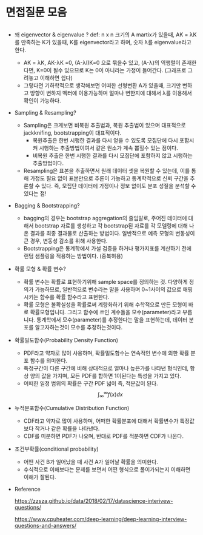 # 면접질문 모음

## 

* 왜 eigenvector & eigenvalue ?
 def: n x n 크기의 A martix가 있을때, AK = λK를 만족하는 K가 있을때, K를 eigenvector라고 하며, 숫자 λ를 eigenvalue라고 한다.
  * AK = λK, AK-λK =0, (A-λI)K=0 으로 묶을수 있고, (A-λ)의 역행렬이 존재한다면, K=0이 될수 있으므로 K는 0이 아니라는 가정이 들어간다. (그래프로 그려놓고 이해하면 쉽다)
  * 그렇다면 기하학적으로 생각해보면 어떠한 선형변환 A가 있을때, 크기만 변하고 방향이 변하지 벡터에 이용가능하며 얼마나 변한지에 대해서 λ를 이용해서 확인이 가능하다.
  
* Sampling & Resampling?
   * Sampling은 크게보면 비복원 추출법과, 복원 추출법이 있으며 대표적으로 jackknifing, bootstrapping이 대표적이다.  
     * 복원추출은 한번 시행한 결과를 다시 얻을 수 있도록 모집단에 다시 포함시켜 시행하는 추출방법이여서 같은 원소가 계속 뽑힐수 있는 점이다.
     * 비복원 추출은 한번 시행한 결과를 다시 모집단에 포함하지 않고 시행하는 추출방법이다.
   * Resampling은 표본을 추출하면서 원래 데이터 셋을 복원할 수 있는데, 이를 통해 가정도 필요 없이 표본만으로 추론이 가능하고 통계학적으로 신뢰 구간을 추론할 수 있다. 즉, 모집단 데이터에 가정이나 정보 없이도 분포 성질을 분석할 수 있다는 점!  
   
  
* Bagging & Bootstrapping?
   * bagging의 경우는 bootstrap aggregation의 줄임말로, 주어진 데이터에 대해서 bootstrap 자료를 생성하고 각 bootstrap된 자료를 각 모델링에 대해 나온 결과를 최종 결과물로 산출하는 방법이다. 일반적으로 예측 모형의 변동성이 큰 경우, 변동성 감소를 위해 사용한다.
   * Bootstrapping은 통계학에서 가설 검증을 하거나 평가지표를 계산하기 전에 랜덤 샘플링을 적용하는 방법이다. (중복허용)  
     
       
* 확률 모형 & 확률 변수?
   * 확률 변수는 확률로 표현하기위해 sample space를 정의하는 것. 다양하게 정의가 가능하므로, 일반적으로 변수라는 말을 사용하며 0~1사이의 값으로 매핑 시키는 함수를 확률 함수라고 표현한다.
   * 확률 모형은 불확실성을 확률로써 계량화하기 위해 수학적으로 만든 모형이 바로 확률모형입니다. 그리고 함수에 쓰인 계수들을 모수(parameter)라고 부릅니다. 통계학에서 모수(parameter)를 추정한다는 말을 표현하는데, 데이터 분포를 알고자하는것이 모수를 추정하는것이다.  
  
  
* 확률밀도함수(Probability Density Function)
  * PDF라고 약자로 많이 사용하며, 확률밀도함수는 연속적인 변수에 의한 확률 분포 함수를 의미한다.
  * 특정구간이 다른 구간에 비해 상대적으로 얼마나 높은가를 나타낸 형식인데, 항상 양의 값을 가지며, 모든 PDF를 합하면 1이된다는 특성을 가지고 있다.
  * 어떠한 일정 범위의 확률은 구간 PDF 넓이 즉, 적분값이 된다.  
  $$
    \displaystyle \int_\infty^\infty f\left(x\right)dx
  $$
  
* 누적분포함수(Cumulative Distribution Function)
  * CDF라고 약자로 많이 사용하며, 어떠한 확률분포에 대해서 확률변수가 특정값보다 작거나 같은 확률을 나타낸다.
  * CDF를 미분하면 PDF가 나오며, 반대로 PDF를 적분하면 CDF가 나온다.  

* 조건부확률(conditional probability)
  * 어떤 사건 B가 일어났을 때 사건 A가 일어날 확률을 의미한다.
  * 수식적으로 이해보다는 문제를 보면서 어떤 형식으로 풀이가되는지 이해하면 이해가 잘된다.

* Reference

  https://zzsza.github.io/data/2018/02/17/datascience-interivew-questions/

  https://www.cpuheater.com/deep-learning/deep-learning-interview-questions-and-answers/

  
